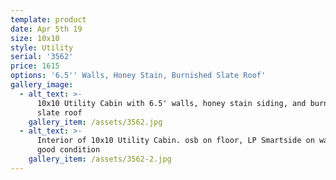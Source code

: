 ```yaml
---
template: product
date: Apr 5th 19
size: 10x10
style: Utility
serial: '3562'
price: 1615
options: '6.5'' Walls, Honey Stain, Burnished Slate Roof'
gallery_image:
  - alt_text: >-
      10x10 Utility Cabin with 6.5' walls, honey stain siding, and burnished
      slate roof
    gallery_item: /assets/3562.jpg
  - alt_text: >-
      Interior of 10x10 Utility Cabin. osb on floor, LP Smartside on walls in
      good condition
    gallery_item: /assets/3562-2.jpg
---
```


